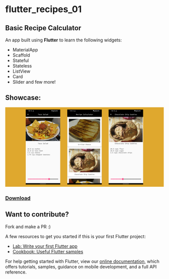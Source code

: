 # flutter_recipes_01

## Basic Recipe Calculator
An app built using **Flutter** to learn the following widgets:
- MaterialApp
- Scaffold
- Stateful
- Stateless
- ListView
- Card
- Slider and few more!

## Showcase:
<img width="600" alt="sampleimages" src="https://raw.githubusercontent.com/vinaytiparadi/flutter_recipes_01/main/assets/showcase.png">

### [Download](https://github.com/vinaytiparadi/flutter_recipes_01/releases/tag/latest)

## Want to contribute?

Fork and make a PR :)

A few resources to get you started if this is your first Flutter project:

- [Lab: Write your first Flutter app](https://flutter.dev/docs/get-started/codelab)
- [Cookbook: Useful Flutter samples](https://flutter.dev/docs/cookbook)

For help getting started with Flutter, view our
[online documentation](https://flutter.dev/docs), which offers tutorials,
samples, guidance on mobile development, and a full API reference.
